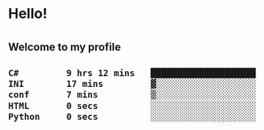
<h1>Hello!<h1>
<h2>Welcome to my profile<h2>

<!--START_SECTION:waka-->

```txt
C#         9 hrs 12 mins   ████████████████████████░   95.71 %
INI        17 mins         ▓░░░░░░░░░░░░░░░░░░░░░░░░   02.95 %
conf       7 mins          ▒░░░░░░░░░░░░░░░░░░░░░░░░   01.21 %
HTML       0 secs          ░░░░░░░░░░░░░░░░░░░░░░░░░   00.10 %
Python     0 secs          ░░░░░░░░░░░░░░░░░░░░░░░░░   00.03 %
```

<!--END_SECTION:waka-->
